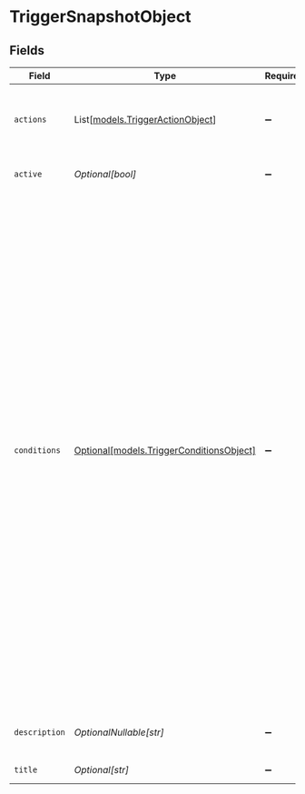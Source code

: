 # TriggerSnapshotObject


## Fields

| Field                                                                                                                                                                                                                                                                                                                                                                                              | Type                                                                                                                                                                                                                                                                                                                                                                                               | Required                                                                                                                                                                                                                                                                                                                                                                                           | Description                                                                                                                                                                                                                                                                                                                                                                                        | Example                                                                                                                                                                                                                                                                                                                                                                                            |
| -------------------------------------------------------------------------------------------------------------------------------------------------------------------------------------------------------------------------------------------------------------------------------------------------------------------------------------------------------------------------------------------------- | -------------------------------------------------------------------------------------------------------------------------------------------------------------------------------------------------------------------------------------------------------------------------------------------------------------------------------------------------------------------------------------------------- | -------------------------------------------------------------------------------------------------------------------------------------------------------------------------------------------------------------------------------------------------------------------------------------------------------------------------------------------------------------------------------------------------- | -------------------------------------------------------------------------------------------------------------------------------------------------------------------------------------------------------------------------------------------------------------------------------------------------------------------------------------------------------------------------------------------------- | -------------------------------------------------------------------------------------------------------------------------------------------------------------------------------------------------------------------------------------------------------------------------------------------------------------------------------------------------------------------------------------------------- |
| `actions`                                                                                                                                                                                                                                                                                                                                                                                          | List[[models.TriggerActionObject](../models/triggeractionobject.md)]                                                                                                                                                                                                                                                                                                                               | :heavy_minus_sign:                                                                                                                                                                                                                                                                                                                                                                                 | An array of [Actions](#actions) describing what the ticket trigger will do                                                                                                                                                                                                                                                                                                                         |                                                                                                                                                                                                                                                                                                                                                                                                    |
| `active`                                                                                                                                                                                                                                                                                                                                                                                           | *Optional[bool]*                                                                                                                                                                                                                                                                                                                                                                                   | :heavy_minus_sign:                                                                                                                                                                                                                                                                                                                                                                                 | Whether the ticket trigger is active                                                                                                                                                                                                                                                                                                                                                               |                                                                                                                                                                                                                                                                                                                                                                                                    |
| `conditions`                                                                                                                                                                                                                                                                                                                                                                                       | [Optional[models.TriggerConditionsObject]](../models/triggerconditionsobject.md)                                                                                                                                                                                                                                                                                                                   | :heavy_minus_sign:                                                                                                                                                                                                                                                                                                                                                                                 | An object that describes the circumstances under which the trigger performs its actions. See [Conditions reference](/documentation/ticketing/reference-guides/conditions-reference)                                                                                                                                                                                                                | {<br/>"all": [<br/>{<br/>"field": "status",<br/>"operator": "less_than",<br/>"value": "solved"<br/>},<br/>{<br/>"field": "assignee_id",<br/>"operator": "is",<br/>"value": "296220096"<br/>},<br/>{<br/>"field": "custom_status_id",<br/>"operator": "includes",<br/>"value": [<br/>"1",<br/>"2"<br/>]<br/>}<br/>],<br/>"any": [<br/>{<br/>"field": "status",<br/>"operator": "less_than",<br/>"value": "solved"<br/>},<br/>{<br/>"field": "custom_status_id",<br/>"operator": "includes",<br/>"value": [<br/>"1",<br/>"2"<br/>]<br/>}<br/>]<br/>} |
| `description`                                                                                                                                                                                                                                                                                                                                                                                      | *OptionalNullable[str]*                                                                                                                                                                                                                                                                                                                                                                            | :heavy_minus_sign:                                                                                                                                                                                                                                                                                                                                                                                 | The description of the ticket trigger                                                                                                                                                                                                                                                                                                                                                              |                                                                                                                                                                                                                                                                                                                                                                                                    |
| `title`                                                                                                                                                                                                                                                                                                                                                                                            | *Optional[str]*                                                                                                                                                                                                                                                                                                                                                                                    | :heavy_minus_sign:                                                                                                                                                                                                                                                                                                                                                                                 | The title of the ticket trigger                                                                                                                                                                                                                                                                                                                                                                    |                                                                                                                                                                                                                                                                                                                                                                                                    |